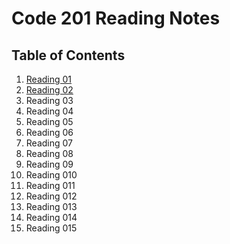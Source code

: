 # Code 201 Reading Notes

## Table of Contents

1. [Reading 01](class-01.md)
2. [Reading 02](class-02.md)
3. Reading 03
4. Reading 04
5. Reading 05
6. Reading 06
7. Reading 07
8. Reading 08
9. Reading 09
10. Reading 010
11. Reading 011
12. Reading 012
13. Reading 013
14. Reading 014
15. Reading 015
